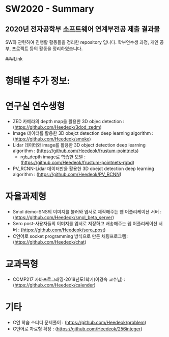 # SW2020 - Summary

## 2020년 전자공학부 소프트웨어 연계부전공 제출 결과물 
  
SW와 관련하여 진행활 활동들을 정리한 repository 입니다.
학부연수생 과정, 개인 공부, 프로젝트 등의 활동을 정리하였습니다.

###Link

# 형태별 추가 정보:

# 연구실 연수생형
- ZED 카메라의 depth map을 활용한 3D objec detection : (https://github.com/Heedeok/3dod_zedm)
- Image 데이터를 활용한 3D obejct detection deep learning algorithm : (https://github.com/Heedeok/smoke)
- Lidar 데이터와 image를 활용한 3D object detection deep learning algorithm : (https://github.com/Heedeok/frustum-pointnets)
  - rgb_depth image로 학습한 모델 : (https://github.com/Heedeok/frustum-pointnets-rgbd)
- PV_RCNN-Lidar 데이터만을 활용한 3D obejct detection deep learning algorithm : (https://github.com/Heedeok/PV_RCNN)

# 자율과제형
- Smol demo-SNS의 이미지를 불러와 엽서로 제작해주는 웹 어플리케이션 서버 : (https://github.com/Heedeok/smol_beta_server)
- Sero post-사용자들의 이미지를 엽서로 저장하고 배송해주는 웹 어플리케이션 서버 : (https://github.com/Heedeok/sero_post)
- C언어로 socket programming 방식으로 만든 채팅프로그램 : (https://github.com/Heedeok/chat)

# 교과목형
- COMP217 자바프로그래밍-2018년도1학기(이경숙 교수님) :(https://github.com/Heedeok/calender)

# 기타
- C언 학습 스터디 문제풀이 : (https://github.com/Heedeok/problem)
- C언어로 자료형 확장 : (https://github.com/Heedeok/256integer)
